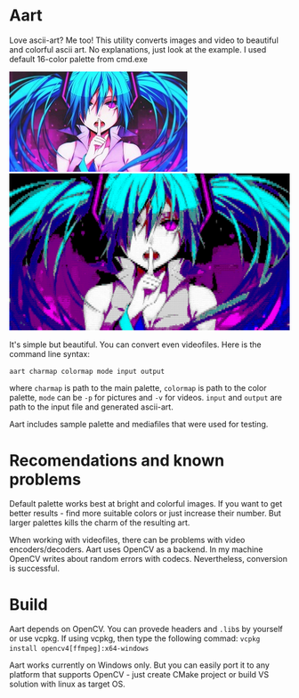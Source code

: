 # Aart
Love ascii-art? Me too! This utility converts images and video to beautiful and colorful ascii art.
No explanations, just look at the example. I used default 16-color palette from cmd.exe

![Image](aart/test.jpg) 
![Image](aart/ascii-art.png) 

It's simple but beautiful. You can convert even videofiles. Here is the command line syntax:

```
aart charmap colormap mode input output
```
where `charmap` is path to the main palette, `colormap` is path to the color palette,
`mode` can be `-p` for pictures and `-v` for videos. `input` and `output` are path to the input file and generated ascii-art.

Aart includes sample palette and mediafiles that were used for testing.

# Recomendations and known problems
Default palette works best at bright and colorful images. If you want to get better results - find more suitable colors or just increase their number.
But larger palettes kills the charm of the resulting art.

When working with videofiles, there can be problems with video encoders/decoders. Aart uses OpenCV as a backend.
In my machine OpenCV writes about random errors with codecs. Nevertheless, conversion is successful.

# Build
Aart depends on OpenCV. You can provede headers and `.lib`s by yourself or use vcpkg.
If using vcpkg, then type the following commad:
```vcpkg install opencv4[ffmpeg]:x64-windows```

Aart works currently on Windows only. But you can easily port it to any platform that supports OpenCV - just create CMake project
or build VS solution with linux as target OS.
